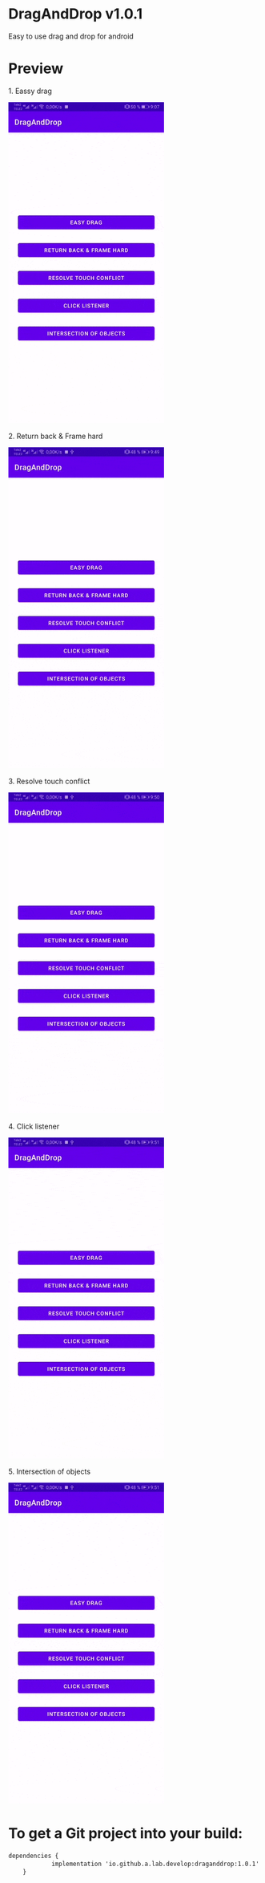 # DragAndDrop v1.0.1
Easy to use drag and drop for android
# Preview
1\. Eassy drag

![easy_drag](./app/assets/gif/easy_drag.gif)

2\. Return back & Frame hard

![easy_drag](./app/assets/gif/return_back_and_frame_hard.gif)

3\. Resolve touch conflict

![easy_drag](./app/assets/gif/touch_conflict.gif)

4\. Click listener

![easy_drag](./app/assets/gif/click_listener.gif)

5\. Intersection of objects

![easy_drag](./app/assets/gif/intersection_objects.gif)

# To get a Git project into your build:

```
dependencies {
	        implementation 'io.github.a.lab.develop:draganddrop:1.0.1'
	}
```
